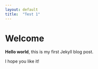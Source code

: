 ```yaml
---
layout: default
title:  "Test 1"
---
```


# Welcome

**Hello world**, this is my first Jekyll blog post.

I hope you like it!